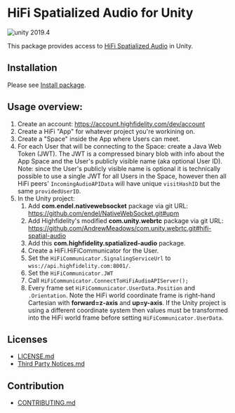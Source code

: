 # HiFi Spatialized Audio for Unity

<img src="https://img.shields.io/badge/unity-2019.4-green.svg?style=flat-square" alt="unity 2019.4">

This package provides access to [HiFi Spatialized Audio](https://www.highfidelity.com/api) in Unity.

## Installation

Please see [Install package](INSTALL.md).

## Usage overview:
1. Create an account: https://account.highfidelity.com/dev/account
1. Create a HiFi "App" for whatever project you're workining on.
1. Create a "Space" inside the App where Users can meet.
1. For each User that will be connecting to the Space: create a Java Web Token (JWT).  The JWT is a compressed binary blob with info about the App Space and the User's publicly visible name (aka optional User ID).  Note: since the User's publicly visible name is optional it is technically possible to use a single JWT for all Users in the Space, however then all HiFi peers' `IncomingAudioAPIData` will have unique `visitHashID` but the same `providedUserID`.
1. In the Unity project:
    1. Add **com.endel.nativewebsocket** package via git URL: https://github.com/endel/NativeWebSocket.git#upm
    1. Add Highfidelity's modified **com.unity.webrtc** package via git URL: https://github.com/AndrewMeadows/com.unity.webrtc.git#hifi-spatial-audio
    1. Add this **com.highfidelity.spatialized-audio** package.
    1. Create a HiFi.HiFiCommunicator for the User.
    1. Set the `HiFiCommunicator.SignalingServiceUrl` to `wss://api.highfidelity.com:8001/`.
    1. Set the `HiFiCommunicator.JWT`
    1. Call `HiFiCommunicator.ConnectToHiFiAudioAPIServer();`
    1. Every frame set `HiFiCommunicator.UserData.Position` and `.Orientation`.  Note the HiFi world coordinate frame is right-hand Cartesian with **forward=z-axis** and **up=y-axis**.  If the Unity project is using a different coordinate system then values must be transformed into the HiFi world frame before setting `HiFiCommunicator.UserData`.

## Licenses

- [LICENSE.md](LICENSE.md)
- [Third Party Notices.md](Third_Party_Notices.md)

## Contribution
- [CONTRIBUTING.md](CONTRIBUTING.md)
